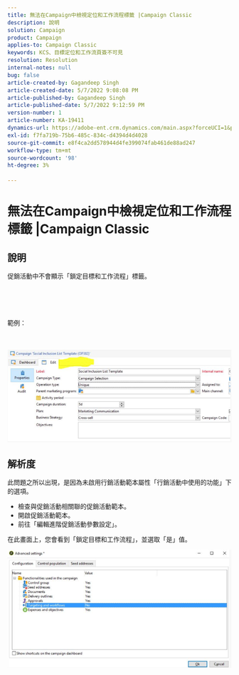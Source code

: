 ```yaml
---
title: 無法在Campaign中檢視定位和工作流程標籤 |Campaign Classic
description: 說明
solution: Campaign
product: Campaign
applies-to: Campaign Classic
keywords: KCS、目標定位和工作流頁簽不可見
resolution: Resolution
internal-notes: null
bug: false
article-created-by: Gagandeep Singh
article-created-date: 5/7/2022 9:08:08 PM
article-published-by: Gagandeep Singh
article-published-date: 5/7/2022 9:12:59 PM
version-number: 1
article-number: KA-19411
dynamics-url: https://adobe-ent.crm.dynamics.com/main.aspx?forceUCI=1&pagetype=entityrecord&etn=knowledgearticle&id=27056eca-49ce-ec11-a7b5-00224809c196
exl-id: f7fa719b-75b6-485c-834c-d4394d4d4028
source-git-commit: e8f4ca2dd578944d4fe399074fab461de88ad247
workflow-type: tm+mt
source-wordcount: '98'
ht-degree: 3%

---
```


# 無法在Campaign中檢視定位和工作流程標籤 |Campaign Classic

## 說明

促銷活動中不會顯示「鎖定目標和工作流程」標籤。<br><br> <br><br> <br><br>範例： <br><br> <br><br>![](assets/___6bf24a6c-4ace-ec11-a7b5-00224809c196___.png)

## 解析度


此問題之所以出現，是因為未啟用行銷活動範本屬性「行銷活動中使用的功能」下的選項。



- 檢查與促銷活動相關聯的促銷活動範本。
- 開啟促銷活動範本。
- 前往「編輯進階促銷活動參數設定」。




在此畫面上，您會看到「鎖定目標和工作流程」，並選取「是」值。



![](assets/f184a935-4ace-ec11-a7b5-00224809c196.png)
